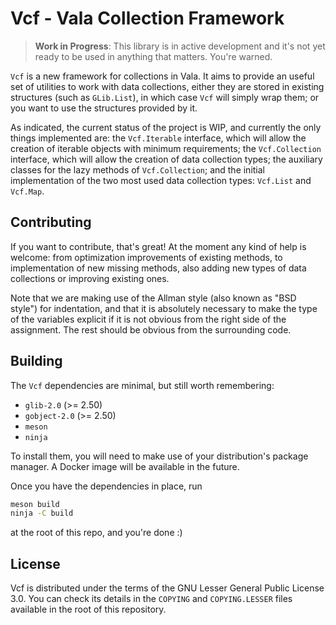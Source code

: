 # Vcf - Vala Collection Framework

> **Work in Progress**: This library is in active development and it's not yet
> ready to be used in anything that matters. You're warned.

`Vcf` is a new framework for collections in Vala. It aims to provide an useful
set of utilities to work with data collections, either they are stored in
existing structures (such as `GLib.List`), in which case `Vcf` will simply wrap
them; or you want to use the structures provided by it.

As indicated, the current status of the project is WIP, and currently the only
things implemented are: the `Vcf.Iterable` interface, which will allow the
creation of iterable objects with minimum requirements; the `Vcf.Collection`
interface, which will allow the creation of data collection types; the auxiliary
classes for the lazy methods of `Vcf.Collection`; and the initial implementation
of the two most used data collection types: `Vcf.List` and `Vcf.Map`.

## Contributing

If you want to contribute, that's great! At the moment any kind of help is
welcome: from optimization improvements of existing methods, to implementation
of new missing methods, also adding new types of data collections or improving
existing ones.

Note that we are making use of the Allman style (also known as "BSD style") for
indentation, and that it is absolutely necessary to make the type of the
variables explicit if it is not obvious from the right side of the assignment.
The rest should be obvious from the surrounding code.

## Building

The `Vcf` dependencies are minimal, but still worth remembering:

- `glib-2.0` (>= 2.50)
- `gobject-2.0` (>= 2.50)
- `meson`
- `ninja`

To install them, you will need to make use of your distribution's package
manager. A Docker image will be available in the future.

Once you have the dependencies in place, run

```sh
meson build
ninja -C build
```

at the root of this repo, and you're done :)

## License

Vcf is distributed under the terms of the GNU Lesser General Public License 3.0.
You can check its details in the `COPYING` and `COPYING.LESSER` files available
in the root of this repository.
